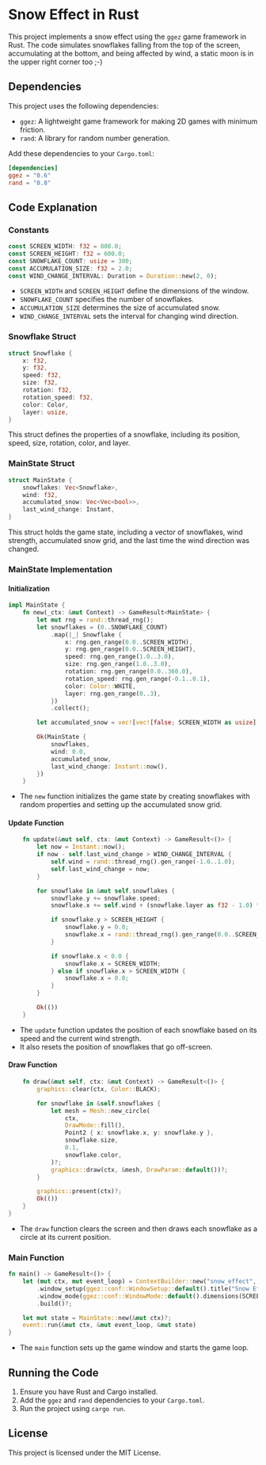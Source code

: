 
# Snow Effect in Rust

This project implements a snow effect using the `ggez` game framework in Rust. The code simulates snowflakes falling from the top of the screen, accumulating at the bottom, and being affected by wind, a static moon is in the upper right corner too ;-)

## Dependencies

This project uses the following dependencies:

- `ggez`: A lightweight game framework for making 2D games with minimum friction.
- `rand`: A library for random number generation.

Add these dependencies to your `Cargo.toml`:

```toml
[dependencies]
ggez = "0.6"
rand = "0.8"
```

## Code Explanation

### Constants

```rust
const SCREEN_WIDTH: f32 = 800.0;
const SCREEN_HEIGHT: f32 = 600.0;
const SNOWFLAKE_COUNT: usize = 300;
const ACCUMULATION_SIZE: f32 = 2.0;
const WIND_CHANGE_INTERVAL: Duration = Duration::new(2, 0);
```

- `SCREEN_WIDTH` and `SCREEN_HEIGHT` define the dimensions of the window.
- `SNOWFLAKE_COUNT` specifies the number of snowflakes.
- `ACCUMULATION_SIZE` determines the size of accumulated snow.
- `WIND_CHANGE_INTERVAL` sets the interval for changing wind direction.

### Snowflake Struct

```rust
struct Snowflake {
    x: f32,
    y: f32,
    speed: f32,
    size: f32,
    rotation: f32,
    rotation_speed: f32,
    color: Color,
    layer: usize,
}
```

This struct defines the properties of a snowflake, including its position, speed, size, rotation, color, and layer.

### MainState Struct

```rust
struct MainState {
    snowflakes: Vec<Snowflake>,
    wind: f32,
    accumulated_snow: Vec<Vec<bool>>,
    last_wind_change: Instant,
}
```

This struct holds the game state, including a vector of snowflakes, wind strength, accumulated snow grid, and the last time the wind direction was changed.

### MainState Implementation

#### Initialization

```rust
impl MainState {
    fn new(_ctx: &mut Context) -> GameResult<MainState> {
        let mut rng = rand::thread_rng();
        let snowflakes = (0..SNOWFLAKE_COUNT)
            .map(|_| Snowflake {
                x: rng.gen_range(0.0..SCREEN_WIDTH),
                y: rng.gen_range(0.0..SCREEN_HEIGHT),
                speed: rng.gen_range(1.0..3.0),
                size: rng.gen_range(1.0..3.0),
                rotation: rng.gen_range(0.0..360.0),
                rotation_speed: rng.gen_range(-0.1..0.1),
                color: Color::WHITE,
                layer: rng.gen_range(0..3),
            })
            .collect();

        let accumulated_snow = vec![vec![false; SCREEN_WIDTH as usize]; SCREEN_HEIGHT as usize];

        Ok(MainState {
            snowflakes,
            wind: 0.0,
            accumulated_snow,
            last_wind_change: Instant::now(),
        })
    }
```

- The `new` function initializes the game state by creating snowflakes with random properties and setting up the accumulated snow grid.

#### Update Function

```rust
    fn update(&mut self, ctx: &mut Context) -> GameResult<()> {
        let now = Instant::now();
        if now - self.last_wind_change > WIND_CHANGE_INTERVAL {
            self.wind = rand::thread_rng().gen_range(-1.0..1.0);
            self.last_wind_change = now;
        }

        for snowflake in &mut self.snowflakes {
            snowflake.y += snowflake.speed;
            snowflake.x += self.wind + (snowflake.layer as f32 - 1.0) * 0.5;

            if snowflake.y > SCREEN_HEIGHT {
                snowflake.y = 0.0;
                snowflake.x = rand::thread_rng().gen_range(0.0..SCREEN_WIDTH);
            }

            if snowflake.x < 0.0 {
                snowflake.x = SCREEN_WIDTH;
            } else if snowflake.x > SCREEN_WIDTH {
                snowflake.x = 0.0;
            }
        }

        Ok(())
    }
```

- The `update` function updates the position of each snowflake based on its speed and the current wind strength.
- It also resets the position of snowflakes that go off-screen.

#### Draw Function

```rust
    fn draw(&mut self, ctx: &mut Context) -> GameResult<()> {
        graphics::clear(ctx, Color::BLACK);

        for snowflake in &self.snowflakes {
            let mesh = Mesh::new_circle(
                ctx,
                DrawMode::fill(),
                Point2 { x: snowflake.x, y: snowflake.y },
                snowflake.size,
                0.1,
                snowflake.color,
            )?;
            graphics::draw(ctx, &mesh, DrawParam::default())?;
        }

        graphics::present(ctx)?;
        Ok(())
    }
}
```

- The `draw` function clears the screen and then draws each snowflake as a circle at its current position.

### Main Function

```rust
fn main() -> GameResult<()> {
    let (mut ctx, mut event_loop) = ContextBuilder::new("snow_effect", "Author")
        .window_setup(ggez::conf::WindowSetup::default().title("Snow Effect"))
        .window_mode(ggez::conf::WindowMode::default().dimensions(SCREEN_WIDTH, SCREEN_HEIGHT))
        .build()?;

    let mut state = MainState::new(&mut ctx)?;
    event::run(&mut ctx, &mut event_loop, &mut state)
}
```

- The `main` function sets up the game window and starts the game loop.

## Running the Code

1. Ensure you have Rust and Cargo installed.
2. Add the `ggez` and `rand` dependencies to your `Cargo.toml`.
3. Run the project using `cargo run`.

## License

This project is licensed under the MIT License.
